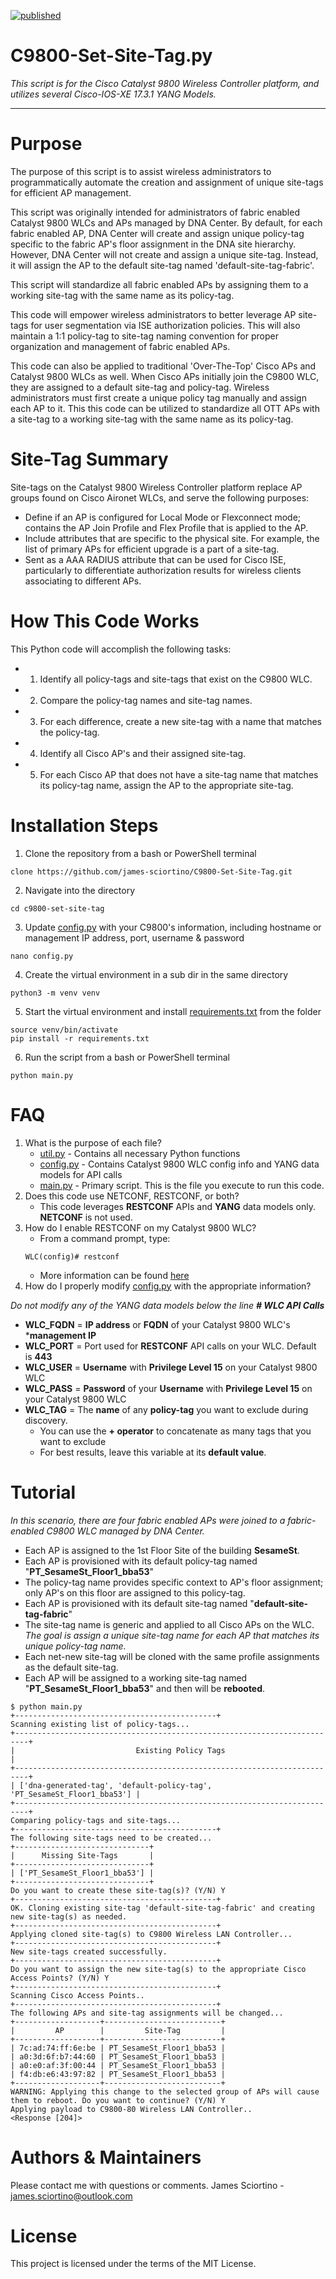 [![published](https://static.production.devnetcloud.com/codeexchange/assets/images/devnet-published.svg)](https://developer.cisco.com/codeexchange/github/repo/james-sciortino/C9800-Set-Site-Tag)

# C9800-Set-Site-Tag.py

*This script is for the Cisco Catalyst 9800 Wireless Controller platform, and utilizes several Cisco-IOS-XE 17.3.1 YANG Models.*

---

# Purpose
The purpose of this script is to assist wireless administrators to programmatically automate the creation and assignment of unique site-tags for efficient AP management. 

This script was originally intended for administrators of fabric enabled Catalyst 9800 WLCs and APs managed by DNA Center. By default, for each fabric enabled AP, DNA Center will create and assign unique policy-tag specific to the fabric AP's floor assignment in the DNA site hierarchy. However, DNA Center will not create and assign a unique site-tag. Instead, it will assign the AP to the default site-tag named 'default-site-tag-fabric'.

This script will standardize all fabric enabled APs by assigning them to a working site-tag with the same name as its policy-tag. 

This code will empower wireless administrators to better leverage AP site-tags for user segmentation via ISE authorization policies. This will also maintain a 1:1 policy-tag to site-tag naming convention for proper organization and management of fabric enabled APs. 

This code can also be applied to traditional 'Over-The-Top' Cisco APs and Catalyst 9800 WLCs as well. When Cisco APs initially join the C9800 WLC, they are assigned to a default site-tag and policy-tag. Wireless administrators must first create a unique policy tag manually and assign each AP to it. This this code can be utilized to standardize all OTT APs with a site-tag to a working site-tag with the same name as its policy-tag.

# Site-Tag Summary
Site-tags on the Catalyst 9800 Wireless Controller platform replace AP groups found on Cisco Aironet WLCs, and serve the following purposes:
- Define if an AP is configured for Local Mode or Flexconnect mode; contains the AP Join Profile and Flex Profile that is applied to the AP.
- Include attributes that are specific to the physical site. For example, the list of primary APs for efficient upgrade is a part of a site-tag.
- Sent as a AAA RADIUS attribute that can be used for Cisco ISE, particularly to differentiate authorization results for wireless clients associating to different APs.

# How This Code Works
This Python code will accomplish the following tasks:
- 1. Identify all policy-tags and site-tags that exist on the C9800 WLC.
- 2. Compare the policy-tag names and site-tag names.
- 3. For each difference, create a new site-tag with a name that matches the policy-tag.
- 4. Identify all Cisco AP's and their assigned site-tag.
- 5. For each Cisco AP that does not have a site-tag name that matches its policy-tag name, assign the AP to the appropriate site-tag. 

# Installation Steps
1. Clone the repository from a bash or PowerShell terminal
```console
clone https://github.com/james-sciortino/C9800-Set-Site-Tag.git
```
2. Navigate into the directory
```console
cd c9800-set-site-tag
```
3. Update [config.py](config.py) with your C9800's information, including hostname or management IP address, port, username & password
```console
nano config.py
```
4. Create the virtual environment in a sub dir in the same directory
```console
python3 -m venv venv
```
5. Start the virtual environment and install [requirements.txt](requirements.txt) from the <c9800-set-site-tag> folder
```console
source venv/bin/activate
pip install -r requirements.txt 
```
6. Run the script from a bash or PowerShell terminal
```console
python main.py
```

# FAQ 
1. What is the purpose of each file?
    - [util.py](util.py) - Contains all necessary Python functions
    - [config.py](config.py) - Contains Catalyst 9800 WLC config info and YANG data models for API calls
    - [main.py](main.py) - Primary script. This is the file you execute to run this code. 
2. Does this code use NETCONF, RESTCONF, or both?
    - This code leverages **RESTCONF** APIs and **YANG** data models only. **NETCONF** is not used.
3. How do I enable RESTCONF on my Catalyst 9800 WLC?
    - From a command prompt, type:
    ```console
    WLC(config)# restconf
    ```
    - More information can be found [here](https://developer.cisco.com/docs/ios-xe/#!enabling-restconf-on-ios-xe/authentication)
4. How do I properly modify [config.py](config.py) with the appropriate information? 

*Do not modify any of the YANG data models below the line **# WLC API Calls***

- **WLC_FQDN** = **IP address** or **FQDN** of your Catalyst 9800 WLC's ***management IP**
- **WLC_PORT** = Port used for **RESTCONF** API calls on your WLC. Default is **443**
- **WLC_USER** =  **Username** with **Privilege Level 15** on your Catalyst 9800 WLC
- **WLC_PASS** = **Password** of your **Username** with **Privilege Level 15** on your Catalyst 9800 WLC
- **WLC_TAG** = The **name** of any **policy-tag** you want to exclude during discovery.
    - You can use the **+ operator** to concatenate as many tags that you want to exclude
    - For best results, leave this variable at its **default value**.

# Tutorial
*In this scenario, there are four fabric enabled APs were joined to a fabric-enabled C9800 WLC managed by DNA Center.*
- Each AP is assigned to the 1st Floor Site of the building **SesameSt**.
- Each AP is provisioned with its default policy-tag named "**PT_SesameSt_Floor1_bba53**"  
- The policy-tag name provides specific context to AP's floor assignment; only AP's on this floor are assigned to this policy-tag.
- Each AP is provisioned with its default site-tag named "**default-site-tag-fabric**"
- The site-tag name is generic and applied to all Cisco APs on the WLC.
*The goal is assign a unique site-tag name for each AP that matches its unique policy-tag name.*
- Each net-new site-tag will be cloned with the same profile assignments as the default site-tag.
- Each AP will be assigned to a working site-tag named "**PT_SesameSt_Floor1_bba53**" and then will be **rebooted**.

```
$ python main.py 
+---------------------------------------------+
Scanning existing list of policy-tags...
+-------------------------------------------------------------------------+
|                           Existing Policy Tags                          |
+-------------------------------------------------------------------------+
| ['dna-generated-tag', 'default-policy-tag', 'PT_SesameSt_Floor1_bba53'] |
+-------------------------------------------------------------------------+
Comparing policy-tags and site-tags...
+---------------------------------------------+
The following site-tags need to be created...
+------------------------------+
|      Missing Site-Tags       |
+------------------------------+
| ['PT_SesameSt_Floor1_bba53'] |
+------------------------------+
Do you want to create these site-tag(s)? (Y/N) Y
+---------------------------------------------+
OK. Cloning existing site-tag 'default-site-tag-fabric' and creating new site-tag(s) as needed.
+---------------------------------------------+
Applying cloned site-tag(s) to C9800 Wireless LAN Controller...
+---------------------------------------------+
New site-tags created successfully.
+---------------------------------------------+
Do you want to assign the new site-tag(s) to the appropriate Cisco Access Points? (Y/N) Y
+---------------------------------------------+
Scanning Cisco Access Points..
+---------------------------------------------+
The following APs and site-tag assignments will be changed...
+-------------------+--------------------------+
|         AP        |         Site-Tag         |
+-------------------+--------------------------+
| 7c:ad:74:ff:6e:be | PT_SesameSt_Floor1_bba53 |
| a0:3d:6f:b7:44:60 | PT_SesameSt_Floor1_bba53 |
| a0:e0:af:3f:00:44 | PT_SesameSt_Floor1_bba53 |
| f4:db:e6:43:97:82 | PT_SesameSt_Floor1_bba53 |
+-------------------+--------------------------+
WARNING: Applying this change to the selected group of APs will cause them to reboot. Do you want to continue? (Y/N) Y
Applying payload to C9800-80 Wireless LAN Controller..
<Response [204]>
```

# Authors & Maintainers
Please contact me with questions or comments.
James Sciortino - james.sciortino@outlook.com

# License
This project is licensed under the terms of the MIT License.